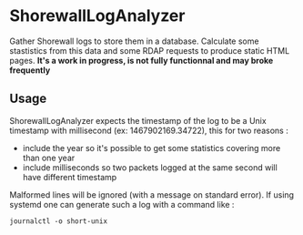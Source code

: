 # ShorewallLogAnalyzer

Gather Shorewall logs to store them in a database. Calculate some stastistics from this data and some RDAP requests to produce static HTML pages. **It's a work in progress, is not fully functionnal and may broke frequently**

## Usage

ShorewallLogAnalyzer expects the timestamp of the log to be a Unix timestamp with millisecond (ex: 1467902169.34722), this for two reasons :

 - include the year so it's possible to get some statistics covering more than one year
 - include milliseconds so two packets logged at the same second will have different timestamp
 
Malformed lines will be ignored (with a message on standard error). If using systemd one can generate such a log with a command like :

    journalctl -o short-unix

